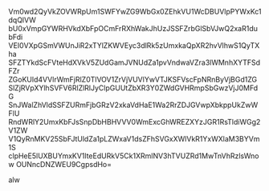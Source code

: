 Vm0wd2QyVkZOVWRpUm1SWFYwZG9WbGx0ZEhkVU1WcDBUVlpPYWxKc1dqQlVW
bU0xVmpGYWRHVkdXbFpOCmFrRXhWakJhUzJSSFZrbGlSbVJwQ2xaR1dubFdi
VEI0VXpGSmVWUnJiR2xTYlZKWVEyc3dlRk5zUmxkaQpXR2hvVlhwS1QyTXha
SFZTYkdScFVteHdXVkV5ZUdGamJVNUdZa1pvVndwaVZra3lWMnhXYTFSdFZr
ZGoKUld4VVlrWmFjRlZ0TlVOV1ZrVjVUVlYwVTJKSFVscFpNRnByVjBGd1ZG
SlZjRVpXYlhSVFV6RlZlRlJyClpGUUtZbXR3Y0ZWdGVHRmpSbGwzVjJ0MFdG
SnJWalZhVldSSFZURmFjbGRzV2xkaVdHaE1Wa2RrZDJGVwpXbkppUkZwWFlU
RndWRlY2UmxKbFJsSnpDbHBHVVV0WmExcGhWREZXYzJGR1RsTldiWGg2V1ZW
V1QyRnMKV25SbFJtUldZa1pLZWxaV1dsZFhSVGxXWlVkR1YxWXlaM3BYVm1S
clpHeE5lUXBUYmxKV1lteEdURkV5Ck1XRmlNV3hTVUZRd1MwTnVhRzlsWnow
OUNncDNZWEU9CgpsdHo=

alw